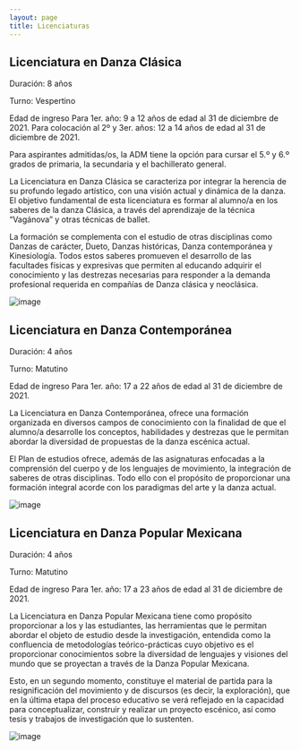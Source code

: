 ```yaml
---
layout: page
title: Licenciaturas
---
```


## Licenciatura en Danza Clásica

Duración: 8 años

Turno: Vespertino

Edad de ingreso
Para 1er. año: 9 a 12 años de edad al 31 de diciembre de 2021.
Para colocación al 2º y 3er. años: 12 a 14 años de edad al 31 de diciembre de 2021.

Para aspirantes admitidas/os, la ADM tiene la opción para cursar el 5.º y 6.º grados de primaria, la secundaria y el bachillerato general.

La Licenciatura en Danza Clásica se caracteriza por integrar la herencia de su profundo legado artístico, con una visión actual y dinámica de la danza. El objetivo fundamental de esta licenciatura es formar al alumno/a en los saberes de la danza Clásica, a través del aprendizaje de la técnica “Vagánova” y otras técnicas de ballet.

La formación se complementa con el estudio de otras disciplinas como Danzas de carácter, Dueto, Danzas históricas, Danza contemporánea y Kinesiología. Todos estos saberes promueven el desarrollo de las facultades físicas y expresivas que permiten al educando adquirir el conocimiento y las destrezas necesarias para responder a la demanda profesional requerida en compañías de Danza clásica y neoclásica.

![image](https://user-images.githubusercontent.com/99769832/165887275-cdc61fec-9058-4380-ab36-3a3602833657.png)

## Licenciatura en Danza Contemporánea

Duración: 4 años

Turno: Matutino

Edad de ingreso
Para 1er. año: 17 a 22 años de edad al 31 de diciembre de 2021.

La Licenciatura en Danza Contemporánea, ofrece una formación organizada en diversos campos de conocimiento con la finalidad de que el alumno/a desarrolle los conceptos, habilidades y destrezas que le permitan abordar la diversidad de propuestas de la danza escénica actual.

El Plan de estudios ofrece, además de las asignaturas enfocadas a la comprensión del cuerpo y de los lenguajes de movimiento, la integración de saberes de otras disciplinas. Todo ello con el propósito de proporcionar una formación integral acorde con los paradigmas del arte y la danza actual.

![image](https://user-images.githubusercontent.com/99769832/165887299-602ec471-db38-4779-96d3-ca987d297e56.png)

## Licenciatura en Danza Popular Mexicana

Duración: 4 años

Turno: Matutino

Edad de ingreso
Para 1er. año: 17 a 23 años de edad al 31 de diciembre de 2021.

La Licenciatura en Danza Popular Mexicana tiene como propósito proporcionar a los y las estudiantes, las herramientas que le permitan abordar el objeto de estudio desde la investigación, entendida como la confluencia de metodologías teórico-prácticas cuyo objetivo es el proporcionar conocimientos sobre la diversidad de lenguajes y visiones del mundo que se proyectan a través de la Danza Popular Mexicana.

Esto, en un segundo momento, constituye el material de partida para la resignificación del movimiento y de discursos (es decir, la exploración), que en la última etapa del proceso educativo se verá reflejado en la capacidad para conceptualizar, construir y realizar un proyecto escénico, así como tesis y trabajos de investigación que lo sustenten.

![image](https://user-images.githubusercontent.com/99769832/165887331-88f5fc2e-b264-43c5-bd51-860c8f459881.png)
